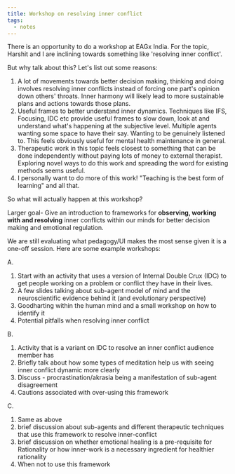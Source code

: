 ```yaml
---
title: Workshop on resolving inner conflict
tags:
  - notes
---
```


There is an opportunity to do a workshop at EAGx India. For the topic, Harshit and I are inclining towards something like 'resolving inner conflict'. 

But why talk about this? Let's list out some reasons: 
1. A lot of movements towards better decision making, thinking and doing involves resolving inner conflicts instead of forcing one part's opinion down  others' throats. Inner harmony will likely lead to more sustainable plans and actions towards those plans. 
2. Useful frames to better understand inner dynamics. Techniques like IFS, Focusing, IDC etc provide useful frames to slow down, look at and understand what's happening at the subjective level. Multiple agents wanting some space to have their say. Wanting to be genuinely listened to. This feels obviously useful for mental health maintenance in general. 
3. Therapeutic work in this topic feels closest to something that can be done independently without paying lots of money to external therapist. Exploring novel ways to do this work and spreading the word for existing methods seems useful. 
4. I personally want to do more of this work! "Teaching is the best form of learning" and all that. 

So what will actually happen at this workshop? 

Larger goal- Give an introduction to frameworks for **observing, working with and resolving** inner conflicts within our minds for better decision making and emotional regulation. 

We are still evaluating what pedagogy/UI makes the most sense given it is a one-off session. Here are some example workshops: 

A.
1. Start with an activity that uses a version of Internal Double Crux (IDC) to get people working on a problem or conflict they have in their lives. 
2. A few slides talking about sub-agent model of mind and the neuroscientific evidence behind it (and evolutionary perspective)
3. Goodharting within the human mind and a small workshop on how to identify it
4. Potential pitfalls when resolving inner conflict

B.
1. Activity that is a variant on IDC to resolve an inner conflict audience member has
2. Briefly talk about how some types of meditation help us with seeing inner conflict dynamic more clearly
3. Discuss - procrastination/akrasia being a manifestation of sub-agent disagreement
4. Cautions associated with over-using this framework

C.
1. Same as above
2. brief discussion about sub-agents and different therapeutic techniques that use this framework to resolve inner-conflict
3. brief discussion on whether emotional healing is a pre-requisite for Rationality or how inner-work is a necessary ingredient for healthier rationality
4. When not to use this framework